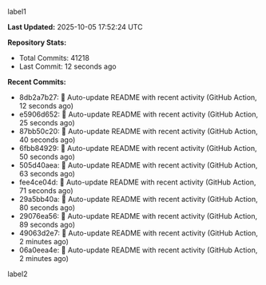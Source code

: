 
label1 
<!-- ACTIVITY_START -->
**Last Updated:** 2025-10-05 17:52:24 UTC

**Repository Stats:**
- Total Commits: 41218
- Last Commit: 12 seconds ago

**Recent Commits:**
- 8db2a7b27: 🤖 Auto-update README with recent activity (GitHub Action, 12 seconds ago)
- e5906d652: 🤖 Auto-update README with recent activity (GitHub Action, 25 seconds ago)
- 87bb50c20: 🤖 Auto-update README with recent activity (GitHub Action, 40 seconds ago)
- 6fbb84929: 🤖 Auto-update README with recent activity (GitHub Action, 50 seconds ago)
- 505d40aea: 🤖 Auto-update README with recent activity (GitHub Action, 63 seconds ago)
- fee4ce04d: 🤖 Auto-update README with recent activity (GitHub Action, 71 seconds ago)
- 29a5bb40a: 🤖 Auto-update README with recent activity (GitHub Action, 80 seconds ago)
- 29076ea56: 🤖 Auto-update README with recent activity (GitHub Action, 89 seconds ago)
- 49063d2e7: 🤖 Auto-update README with recent activity (GitHub Action, 2 minutes ago)
- 06a0eea4e: 🤖 Auto-update README with recent activity (GitHub Action, 2 minutes ago)
<!-- ACTIVITY_END -->

label2
